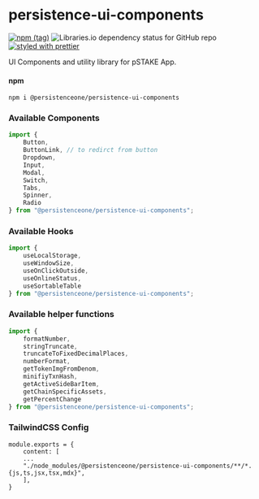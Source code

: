# persistence-ui-components

[![npm (tag)](https://img.shields.io/npm/v/@persistenceone/persistence-ui-components)](https://www.npmjs.com/package/@persistenceone/persistence-ui-components)
![Libraries.io dependency status for GitHub repo](https://img.shields.io/librariesio/github/persistenceOne/persistence-ui-components)
[![styled with prettier](https://img.shields.io/badge/styled_with-prettier-ff69b4.svg)](https://github.com/prettier/prettier)

UI Components and utility library for pSTAKE App.

#### npm

```shell
npm i @persistenceone/persistence-ui-components
```

### Available Components

```ts
import {
    Button, 
    ButtonLink, // to redirct from button
    Dropdown,
    Input, 
    Modal, 
    Switch,
    Tabs,
    Spinner,
    Radio
} from "@persistenceone/persistence-ui-components";
```

### Available Hooks

```ts
import {
    useLocalStorage, 
    useWindowSize,
    useOnClickOutside,
    useOnlineStatus,
    useSortableTable
} from "@persistenceone/persistence-ui-components";
```

### Available helper functions

```ts
import {
    formatNumber,
    stringTruncate,
    truncateToFixedDecimalPlaces,
    numberFormat,
    getTokenImgFromDenom,
    minifiyTxnHash,
    getActiveSideBarItem,
    getChainSpecificAssets,
    getPercentChange
} from "@persistenceone/persistence-ui-components";
```
### TailwindCSS Config

```tsconst tailwindConf = require("@persistenceone/persistence-ui-components");
module.exports = {
    content: [
    ...
    "./node_modules/@persistenceone/persistence-ui-components/**/*.{js,ts,jsx,tsx,mdx}",
    ],
}
```
